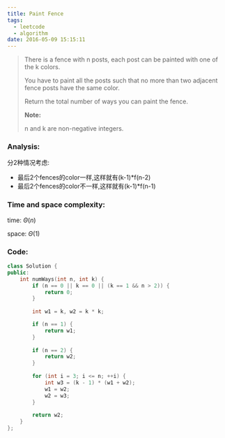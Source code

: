 ```yaml
---
title: Paint Fence
tags:
  - leetcode
  - algorithm
date: 2016-05-09 15:15:11
---
```

>
>There is a fence with n posts, each post can be painted with one of the k colors.
>
>You have to paint all the posts such that no more than two adjacent fence posts have the same color.
>
>Return the total number of ways you can paint the fence.
>
>**Note:**
>
>n and k are non-negative integers.
>

### Analysis:
分2种情况考虑:
+ 最后2个fences的color一样,这样就有(k-1)*f(n-2)
+ 最后2个fences的color不一样,这样就有(k-1)*f(n-1)
### Time and space complexity:
time: $\Theta (n)$

space: $\Theta (1)$
### Code:
```cpp
class Solution {
public:
    int numWays(int n, int k) {
        if (n == 0 || k == 0 || (k == 1 && n > 2)) {
            return 0;
        }
        
        int w1 = k, w2 = k * k;

        if (n == 1) {
            return w1;
        }
        
        if (n == 2) {
            return w2;
        }
        
        for (int i = 3; i <= n; ++i) {
            int w3 = (k - 1) * (w1 + w2);
            w1 = w2;
            w2 = w3;
        }
        
        return w2;
    }
};
```
